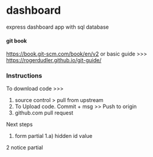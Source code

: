 # dashboard
express dashboard app with sql database

#### git book
https://book.git-scm.com/book/en/v2
or basic guide >>> https://rogerdudler.github.io/git-guide/

### Instructions
To download code >>>
1. source control > pull from upstream
2. To Upload code. Commit + msg >> Push to origin
3. github.com pull request
 
Next steps
1) form partial
1.a) hidden id value

2 notice partial